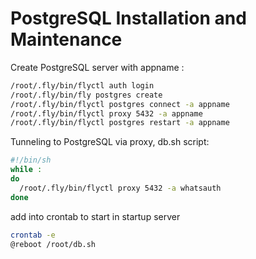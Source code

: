 # PostgreSQL Installation and Maintenance
Create PostgreSQL server with appname :
```sh
/root/.fly/bin/flyctl auth login
/root/.fly/bin/fly postgres create
/root/.fly/bin/flyctl postgres connect -a appname
/root/.fly/bin/flyctl proxy 5432 -a appname 
/root/.fly/bin/flyctl postgres restart -a appname
```

Tunneling to PostgreSQL via proxy, db.sh script:

```sh
#!/bin/sh
while :
do
  /root/.fly/bin/flyctl proxy 5432 -a whatsauth
done
```
add into crontab to start in startup server 
```sh
crontab -e
@reboot /root/db.sh
```
